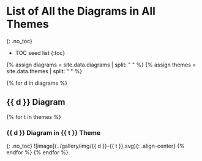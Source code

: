 # List of All the Diagrams in All Themes
{: .no_toc}

* TOC seed list
{:toc}

{% assign diagrams = site.data.diagrams | split: " " %}
{% assign themes = site.data.themes | split: " " %}

{% for d in diagrams %}
## {{ d }} Diagram
{% for t in themes %}
### {{ d }} Diagram in {{ t }} Theme
{: .no_toc}
![image](../gallery/img/{{ d }}-{{ t }}.svg){: .align-center}
{% endfor %}
{% endfor %}
